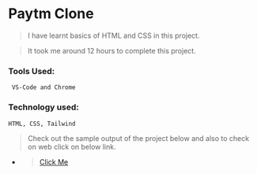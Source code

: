 # Paytm Clone

> I have learnt basics of HTML and CSS in this project.

> It took me around 12 hours to complete this project.

### Tools Used:

     VS-Code and Chrome

### Technology used:

    HTML, CSS, Tailwind

> Check out the sample output of the project below and also to check on web click on below link.

- > [Click Me](https://delicate-puppy-a3f3c8.netlify.app/)
